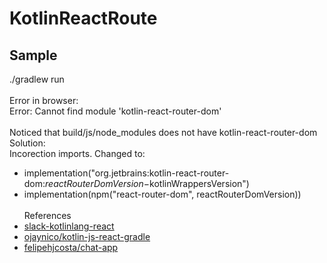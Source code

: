 # KotlinReactRoute

## Sample



./gradlew run<br/><br/>
Error in browser:<br/>
Error: Cannot find module 'kotlin-react-router-dom'
<br/><br/>
Noticed that build/js/node_modules does not have kotlin-react-router-dom
<br/>
Solution:<br/>
Incorection imports. Changed to:
* implementation("org.jetbrains:kotlin-react-router-dom:$reactRouterDomVersion-$kotlinWrappersVersion")
* implementation(npm("react-router-dom", reactRouterDomVersion))
<br/><br/>References<br/>
* [slack-kotlinlang-react](https://kotlinlang.slack.com/archives/C5ZTZ6ER0/p1594290494103300)
* [ojaynico/kotlin-js-react-gradle](https://github.com/ojaynico/kotlin-js-react-gradle/tree/c1c82b8054346a83e2aefe262521038d275630c9)
* [felipehjcosta/chat-app](https://github.com/felipehjcosta/chat-app/tree/d8504c6e42ac209965aef52a38ed8c5efee52bb4)

